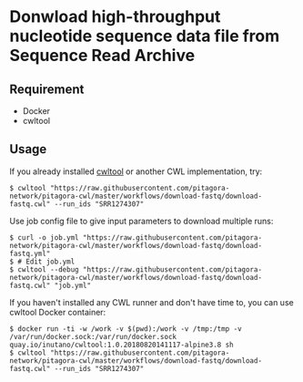 # Donwload high-throughput nucleotide sequence data file from Sequence Read Archive

## Requirement

- Docker
- cwltool

## Usage

If you already installed [cwltool](https://github.com/common-workflow-language/cwltool) or another CWL implementation, try:

```
$ cwltool "https://raw.githubusercontent.com/pitagora-network/pitagora-cwl/master/workflows/download-fastq/download-fastq.cwl" --run_ids "SRR1274307"
```

Use job config file to give input parameters to download multiple runs:

```
$ curl -o job.yml "https://raw.githubusercontent.com/pitagora-network/pitagora-cwl/master/workflows/download-fastq/download-fastq.yml"
$ # Edit job.yml
$ cwltool --debug "https://raw.githubusercontent.com/pitagora-network/pitagora-cwl/master/workflows/download-fastq/download-fastq.cwl" "job.yml"
```

If you haven't installed any CWL runner and don't have time to, you can use cwltool Docker container:

```
$ docker run -ti -w /work -v $(pwd):/work -v /tmp:/tmp -v /var/run/docker.sock:/var/run/docker.sock quay.io/inutano/cwltool:1.0.20180820141117-alpine3.8 sh
$ cwltool "https://raw.githubusercontent.com/pitagora-network/pitagora-cwl/master/workflows/download-fastq/download-fastq.cwl" --run_ids "SRR1274307"
```

